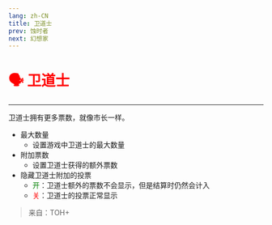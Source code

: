 ```yaml
---
lang: zh-CN
title: 卫道士
prev: 蚀时者
next: 幻想家
---
```


# <font color="red">🗣️ <b>卫道士</b></font> <Badge text="Support" type="tip" vertical="middle"/>

***

卫道士拥有更多票数，就像市长一样。

- 最大数量
  - 设置游戏中卫道士的最大数量
- 附加票数
  - 设置卫道士获得的额外票数
- 隐藏卫道士附加的投票
  - <font color=green>开</font>：卫道士额外的票数不会显示，但是结算时仍然会计入
  - <font color=red>关</font>：卫道士的投票正常显示

> 来自：TOH+
